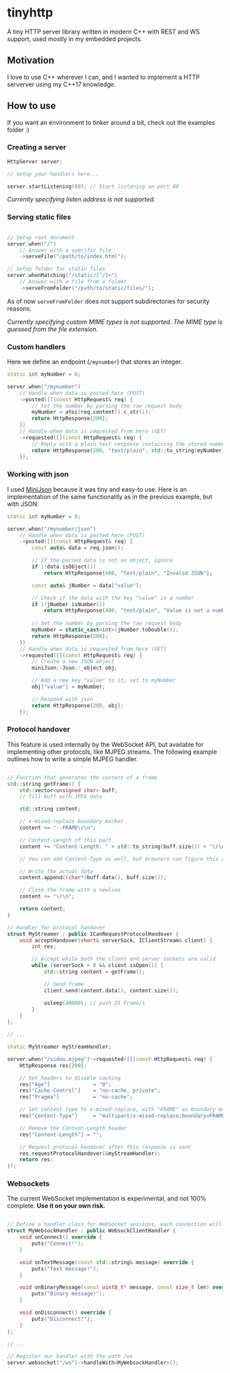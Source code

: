 # tinyhttp
A tiny HTTP server library written in modern C++ with REST and WS support, used mostly in my embedded projects.

## Motivation

I love to use C++ wherever I can, and I wanted to implement a HTTP serverver using my C++17 knowledge.

## How to use

If you want an environment to tinker around a bit, check out the examples folder :)

### Creating a server

```c++
HttpServer server;

// Setup your handlers here...

server.startListening(80); // Start listening on port 80
```

*Currently specifying listen address is not supported.*

### Serving static files

```c++

// Setup root document
server.when("/")
    // Answer with a specific file
    ->serveFile("/path/to/index.html");

// Setup folder for static files
server.whenMatching("/static/[^/]+")
    // Answer with a file from a folder
    ->serveFromFolder("/path/to/static/files/");
```

As of now `serveFromFolder` does not support subdirectories for security reasons.

*Currently specifying custom MIME types is not supported. The MIME type is guessed from the file extension.*

### Custom handlers

Here we define an endpoint (`/mynumber`) that stores an integer.

```c++
static int myNumber = 0;

server.when("/mynumber")
    // Handle when data is posted here (POST)
    ->posted([](const HttpRequest& req) {
        // Set the number by parsing the raw request body
        myNumber = atoi(req.content().c_str());
        return HttpResponse{200};
    })
    // Handle when data is requested from here (GET)
    ->requested([](const HttpRequest& req) {
        // Reply with a plain text response containing the stored number
        return HttpResponse{200, "text/plain", std::to_string(myNumber)};
    });
```

### Working with json

I used [MiniJson](https://github.com/zsmj2017/MiniJson) because it was tiny and easy-to use. Here is an implementation of the same functionality as in the previous example, but with JSON.

```c++
static int myNumber = 0;

server.when("/mynumber/json")
    // Handle when data is posted here (POST)
    ->posted([](const HttpRequest& req) {
        const auto& data = req.json();

        // If the parsed data is not an object, ignore
        if (!data.isObject())
            return HttpResponse{400, "text/plain", "Invalid JSON"};

        const auto& jNumber = data["value"];

        // Check if the data with the key "value" is a number
        if (!jNumber.isNumber())
            return HttpResponse{400, "text/plain", "Value is not a number"};
        
        // Set the number by parsing the raw request body
        myNumber = static_cast<int>(jNumber.toDouble());
        return HttpResponse{200};
    })
    // Handle when data is requested from here (GET)
    ->requested([](const HttpRequest& req) {
        // Create a new JSON object
        miniJson::Json::_object obj;

        // Add a new key "value" to it, set to myNumber
        obj["value"] = myNumber;

        // Respond with json
        return HttpResponse{200, obj};
    });
```

### Protocol handover

This feature is used internally by the WebSocket API, but available for implementing other protocols, like MJPEG streams. The following example outlines how to write a simple MJPEG handler.

```c++

// Function that generates the content of a frame
std::string getFrame() {
    std::vector<unsigned char> buff;
    // fill buff with JPEG data

    std::string content;

    // x-mixed-replace boundary marker
    content += "--FRAME\r\n";

    // Content-Length of this part
    content += "Content-Length: " + std::to_string(buff.size()) + "\r\n\r\n";

    // You can add Content-Type as well, but browsers can figure this out

    // Write the actual data
    content.append((char*)buff.data(), buff.size());

    // Close the frame with a newline
    content += "\r\n";

    return content;
}

// Handler for protocol handover
struct MyStreamer : public ICanRequestProtocolHandover {
    void acceptHandover(short& serverSock, IClientStream& client) {
        int res;

        // Accept while both the client and server sockets are valid
        while (serverSock > 0 && client.isOpen()) {
            std::string content = getFrame();

            // Send frame
            client.send(content.data(), content.size());

            usleep(40000); // push 25 Frame/s
        }
    }
};

// ...

static MyStreamer myStreamHandler;

server.when("/video.mjpeg")->requested([](const HttpRequest& req) {
    HttpResponse res{200};

    // Set headers to disable caching
    res["Age"]              = "0";
    res["Cache-Control"]    = "no-cache, private";
    res["Pragma"]           = "no-cache";

    // Set content type to x-mixed-replace, with "FRAME" as boundary marker
    res["Content-Type"]     = "multipart/x-mixed-replace;boundary=FRAME";

    // Remove the Content-Length header
    res["Content-Length"] = "";

    // Request protocol handover after this response is sent
    res.requestProtocolHandover(&myStreamHandler);
    return res;
});

```

### Websockets

The current WebSocket implementation is experimental, and not 100% complete. **Use it on your own risk.**

```c++

// Define a handler class for WebSocket sessions, each connection will have its own instance of this class
struct MyWebsockHandler : public WebsockClientHandler {
    void onConnect() override {
        puts("Connect!");
    }

    void onTextMessage(const std::string& message) override {
        puts("Text message!");
    }

    void onBinaryMessage(const uint8_t* message, const size_t len) override {
        puts("Binary message!");
    }

    void onDisconnect() override {
        puts("Disconnect!");
    }
};

// ...

// Register our handler with the path /ws
server.websocket("/ws")->handleWith<MyWebsockHandler>();

```
